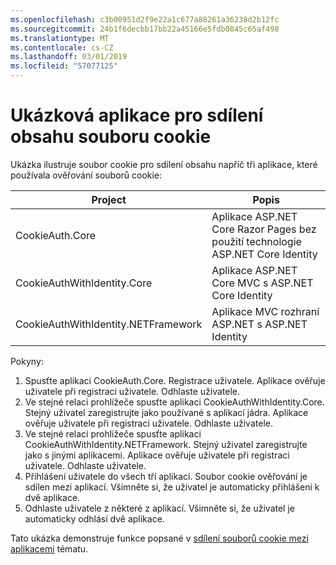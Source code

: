 ```yaml
---
ms.openlocfilehash: c3b00951d2f9e22a1c677a88261a36238d2b12fc
ms.sourcegitcommit: 24b1f6decbb17bb22a45166e5fdb0845c65af498
ms.translationtype: MT
ms.contentlocale: cs-CZ
ms.lasthandoff: 03/01/2019
ms.locfileid: "57077125"
---
```

# <a name="cookie-sharing-sample-app"></a>Ukázková aplikace pro sdílení obsahu souboru cookie

Ukázka ilustruje soubor cookie pro sdílení obsahu napříč tři aplikace, které používala ověřování souborů cookie:

| Project                             | Popis |
| ----------------------------------- | ----------- |
| CookieAuth.Core                     | Aplikace ASP.NET Core Razor Pages bez použití technologie ASP.NET Core Identity |
| CookieAuthWithIdentity.Core         | Aplikace ASP.NET Core MVC s ASP.NET Core Identity |
| CookieAuthWithIdentity.NETFramework | Aplikace MVC rozhraní ASP.NET s ASP.NET Identity |

Pokyny:

1. Spusťte aplikaci CookieAuth.Core. Registrace uživatele. Aplikace ověřuje uživatele při registraci uživatele. Odhlaste uživatele.
1. Ve stejné relaci prohlížeče spusťte aplikaci CookieAuthWithIdentity.Core. Stejný uživatel zaregistrujte jako používané s aplikací jádra. Aplikace ověřuje uživatele při registraci uživatele. Odhlaste uživatele.
1. Ve stejné relaci prohlížeče spusťte aplikaci CookieAuthWithIdentity.NETFramework. Stejný uživatel zaregistrujte jako s jinými aplikacemi. Aplikace ověřuje uživatele při registraci uživatele. Odhlaste uživatele.
1. Přihlášení uživatele do všech tří aplikací. Soubor cookie ověřování je sdílen mezi aplikací. Všimněte si, že uživatel je automaticky přihlášeni k dvě aplikace.
1. Odhlaste uživatele z některé z aplikací. Všimněte si, že uživatel je automaticky odhlásí dvě aplikace.

Tato ukázka demonstruje funkce popsané v [sdílení souborů cookie mezi aplikacemi](https://docs.microsoft.com/aspnet/core/security/cookie-sharing) tématu.
